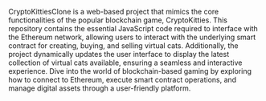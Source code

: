 CryptoKittiesClone is a web-based project that mimics the core functionalities of the popular blockchain game, CryptoKitties. This repository contains the essential JavaScript code required to interface with the Ethereum network, allowing users to interact with the underlying smart contract for creating, buying, and selling virtual cats. Additionally, the project dynamically updates the user interface to display the latest collection of virtual cats available, ensuring a seamless and interactive experience. Dive into the world of blockchain-based gaming by exploring how to connect to Ethereum, execute smart contract operations, and manage digital assets through a user-friendly platform.